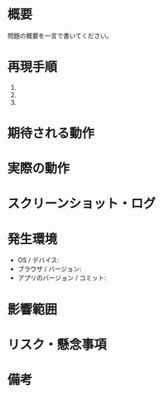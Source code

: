 # 概要
問題の概要を一言で書いてください。

# 再現手順
1. 
2. 
3. 

# 期待される動作

# 実際の動作

# スクリーンショット・ログ

# 発生環境
- OS / デバイス:
- ブラウザ / バージョン:
- アプリのバージョン / コミット:

# 影響範囲

# リスク・懸念事項

# 備考 

